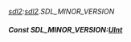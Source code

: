 _[sdl2](../../modules/sdl2/sdl2-module.md):[sdl2](../../modules/sdl2/sdl2-module.md).SDL\_MINOR\_VERSION_
##### Const SDL\_MINOR\_VERSION:[UInt](../../modules/wonkey/wonkey-types-uint.md)

